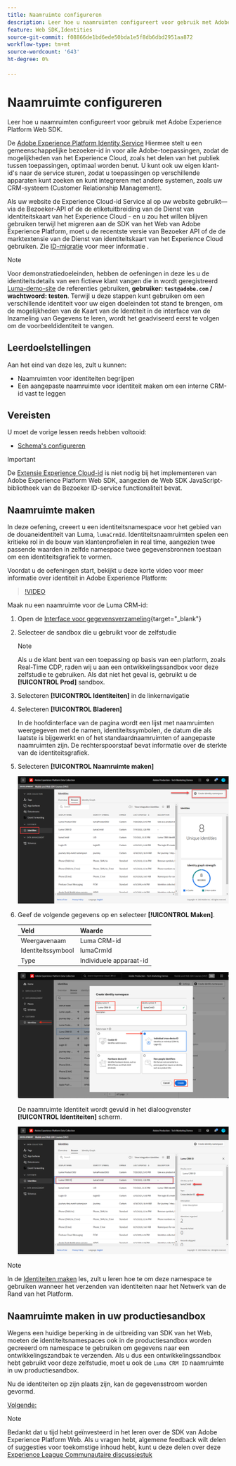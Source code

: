 ```yaml
---
title: Naamruimte configureren
description: Leer hoe u naamruimten configureert voor gebruik met Adobe Experience Platform Web SDK. Deze les maakt deel uit van de Zelfstudie Adobe Experience Cloud met Web SDK implementeren.
feature: Web SDK,Identities
source-git-commit: f08866de1bd6ede50bda1e5f8db6dbd2951aa872
workflow-type: tm+mt
source-wordcount: '643'
ht-degree: 0%

---
```


# Naamruimte configureren

Leer hoe u naamruimten configureert voor gebruik met Adobe Experience Platform Web SDK.

De [Adobe Experience Platform Identity Service](https://experienceleague.adobe.com/docs/id-service/using/home.html) Hiermee stelt u een gemeenschappelijke bezoeker-id in voor alle Adobe-toepassingen, zodat de mogelijkheden van het Experience Cloud, zoals het delen van het publiek tussen toepassingen, optimaal worden benut. U kunt ook uw eigen klant-id&#39;s naar de service sturen, zodat u toepassingen op verschillende apparaten kunt zoeken en kunt integreren met andere systemen, zoals uw CRM-systeem (Customer Relationship Management).

Als uw website de Experience Cloud-id Service al op uw website gebruikt—via de Bezoeker-API of de de etiketuitbreiding van de Dienst van identiteitskaart van het Experience Cloud - en u zou het willen blijven gebruiken terwijl het migreren aan de SDK van het Web van Adobe Experience Platform, moet u de recentste versie van Bezoeker API of de de marktextensie van de Dienst van identiteitskaart van het Experience Cloud gebruiken. Zie [ID-migratie](https://experienceleague.adobe.com/docs/experience-platform/edge/identity/overview.html?lang=en) voor meer informatie .

>[!NOTE]
>
> Voor demonstratiedoeleinden, hebben de oefeningen in deze les u de identiteitsdetails van een fictieve klant vangen die in wordt geregistreerd [Luma-demo-site](https://luma.enablementadobe.com/content/luma/us/en.html) de referenties gebruiken, **gebruiker: `test@adobe.com` / wachtwoord: testen**. Terwijl u deze stappen kunt gebruiken om een verschillende identiteit voor uw eigen doeleinden tot stand te brengen, om de mogelijkheden van de Kaart van de Identiteit in de interface van de Inzameling van Gegevens te leren, wordt het geadviseerd eerst te volgen om de voorbeeldidentiteit te vangen.

## Leerdoelstellingen

Aan het eind van deze les, zult u kunnen:

* Naamruimten voor identiteiten begrijpen
* Een aangepaste naamruimte voor identiteit maken om een interne CRM-id vast te leggen


## Vereisten

U moet de vorige lessen reeds hebben voltooid:

* [Schema&#39;s configureren](configure-schemas.md)

>[!IMPORTANT]
>
>De [Extensie Experience Cloud-id](https://exchange.adobe.com/experiencecloud.details.100160.adobe-experience-cloud-id-launch-extension.html) is niet nodig bij het implementeren van Adobe Experience Platform Web SDK, aangezien de Web SDK JavaScript-bibliotheek van de Bezoeker ID-service functionaliteit bevat.

## Naamruimte maken

In deze oefening, creeert u een identiteitsnamespace voor het gebied van de douaneidentiteit van Luma, `lumaCrmId`. Identiteitsnaamruimten spelen een kritieke rol in de bouw van klantenprofielen in real time, aangezien twee passende waarden in zelfde namespace twee gegevensbronnen toestaan om een identiteitsgrafiek te vormen.

Voordat u de oefeningen start, bekijkt u deze korte video voor meer informatie over identiteit in Adobe Experience Platform:

>[!VIDEO](https://video.tv.adobe.com/v/27841?learn=on)

Maak nu een naamruimte voor de Luma CRM-id:

1. Open de [Interface voor gegevensverzameling](https://launch.adobe.com/){target="_blank"}
1. Selecteer de sandbox die u gebruikt voor de zelfstudie

   >[!NOTE]
   >
   >Als u de klant bent van een toepassing op basis van een platform, zoals Real-Time CDP, raden wij u aan een ontwikkelingssandbox voor deze zelfstudie te gebruiken. Als dat niet het geval is, gebruikt u de **[!UICONTROL Prod]** sandbox.

1. Selecteren **[!UICONTROL Identiteiten]** in de linkernavigatie
1. Selecteren **[!UICONTROL Bladeren]**

   In de hoofdinterface van de pagina wordt een lijst met naamruimten weergegeven met de namen, identiteitssymbolen, de datum die als laatste is bijgewerkt en of het standaardnaamruimten of aangepaste naamruimten zijn. De rechterspoorstaaf bevat informatie over de sterkte van de identiteitsgrafiek.

1. Selecteren **[!UICONTROL Naamruimte maken]**

   ![Identiteiten weergeven](assets/configure-identities-screen.png)

1. Geef de volgende gegevens op en selecteer **[!UICONTROL Maken]**.

   | Veld | Waarde |
   |---------------|-----------|
   | Weergavenaam | Luma CRM-id |
   | Identiteitssymbool | lumaCrmId |
   | Type | Individuele apparaat-id |


   ![Naamruimten maken](assets/identities-create-namespace.png)


   De naamruimte Identiteit wordt gevuld in het dialoogvenster **[!UICONTROL Identiteiten]** scherm.

   ![Naamruimten maken](assets/configure-identities-namespace-lumaCrmId.png)


>[!NOTE]
>
> In de [Identiteiten maken](create-identities.md) les, zult u leren hoe te om deze namespace te gebruiken wanneer het verzenden van identiteiten naar het Netwerk van de Rand van het Platform.

## Naamruimte maken in uw productiesandbox

Wegens een huidige beperking in de uitbreiding van SDK van het Web, moeten de identiteitsnamespaces ook in de productiesandbox worden gecreeerd om namespace te gebruiken om gegevens naar een ontwikkelingszandbak te verzenden. Als u dus een ontwikkelingssandbox hebt gebruikt voor deze zelfstudie, moet u ook de `Luma CRM ID` naamruimte in uw productiesandbox.

Nu de identiteiten op zijn plaats zijn, kan de gegevensstroom worden gevormd.

[Volgende: ](configure-datastream.md)

>[!NOTE]
>
>Bedankt dat u tijd hebt geïnvesteerd in het leren over de SDK van Adobe Experience Platform Web. Als u vragen hebt, algemene feedback wilt delen of suggesties voor toekomstige inhoud hebt, kunt u deze delen over deze [Experience League Communautaire discussiestuk](https://experienceleaguecommunities.adobe.com/t5/adobe-experience-platform-launch/tutorial-discussion-implement-adobe-experience-cloud-with-web/td-p/444996)
